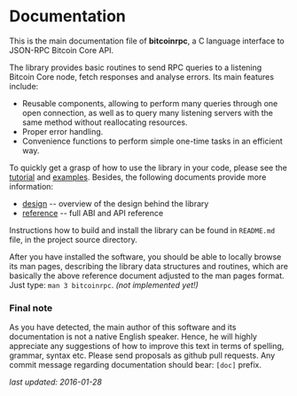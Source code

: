 # Documentation

This is the main documentation file of **bitcoinrpc**, a C language interface
to JSON-RPC Bitcoin Core API.

The library provides basic routines to send RPC queries to a listening
Bitcoin Core node, fetch responses and analyse errors.
Its main features include:

* Reusable components, allowing to perform many queries through one open
  connection, as well as to query many listening servers with the same method
  without reallocating resources.
* Proper error handling.
* Convenience functions to perform simple one-time tasks in an efficient way.

To quickly get a grasp of how to use the library in your code, please see
the [tutorial](./tutorial.md) and [examples](./examples.md).  Besides, the
following documents provide more information:

* [design](./design.md) -- overview of the design behind the library
* [reference](./reference.md) -- full ABI and API reference

Instructions how to build and install the library can be found in
`README.md` file, in the project source directory.

After you have installed the software, you should be able to locally
browse its man pages, describing the library data structures and routines,
which are basically the above reference document adjusted to the man pages
format. Just type: `man 3 bitcoinrpc`. *(not implemented yet!)*


### Final note
As you have detected, the main author of this software and its documentation
is not a native English speaker.  Hence, he will highly appreciate any
suggestions of how to improve this text in terms of spelling, grammar, syntax
etc.  Please send proposals as github pull requests.  Any commit message
regarding documentation should bear: `[doc]` prefix.

*last updated: 2016-01-28*
